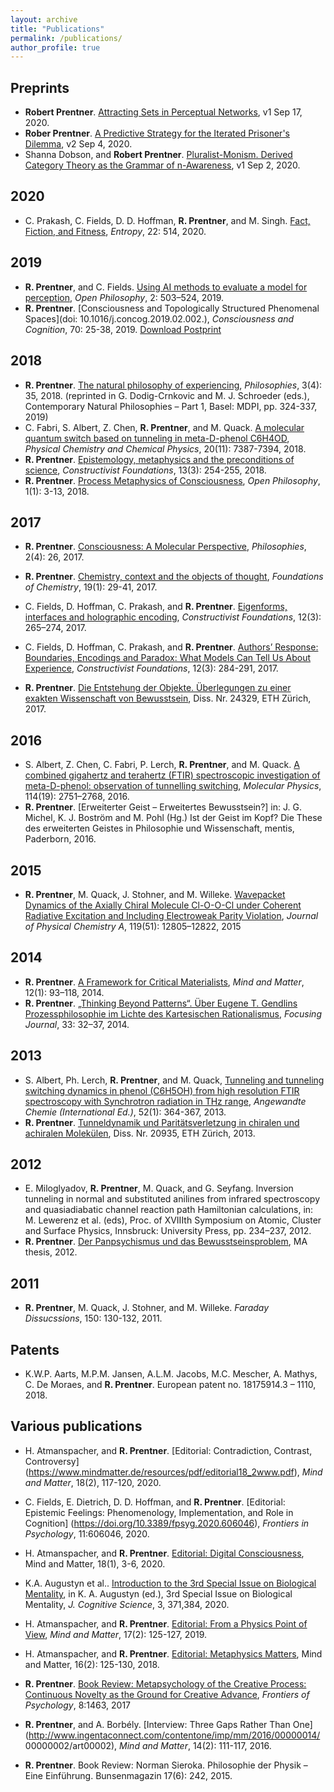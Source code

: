 ```yaml
---
layout: archive
title: "Publications"
permalink: /publications/
author_profile: true
---
```


<!-- {% if author.googlescholar %}
  You can also find my articles on <u><a href="{{author.googlescholar}}">my Google Scholar profile</a>.</u>
{% endif %}

{% include base_path %}

{% for post in site.publications reversed %}
  {% include archive-single.html %}
{% endfor %} -->

<!-- \* denotes equal contribution. -->

## Preprints

* **Robert Prentner**. [Attracting Sets in Perceptual Networks](https://arxiv.org/abs/2009.08101), v1 Sep 17, 2020.
* **Rober Prentner**. [A Predictive Strategy for the Iterated Prisoner's Dilemma](https://arxiv.org/abs/2009.01668), v2 Sep 4, 2020.
* Shanna Dobson, and **Robert Prentner**. [Pluralist-Monism. Derived Category Theory as the Grammar of n-Awareness](https://arxiv.org/abs/2009.01691), v1 Sep 2, 2020.

## 2020

* C. Prakash, C. Fields, D. D. Hoffman, **R. Prentner**, and M. Singh. [Fact, Fiction, and Fitness](https://doi.org/10.3390/e22050514), *Entropy*, 22: 514, 2020. 

## 2019 

* **R. Prentner**, and C. Fields. [Using AI methods to evaluate a model for perception](https://doi.org/10.1515/opphil-2019-0034), *Open Philosophy*, 2: 503–524, 2019.  
* **R. Prentner**. [Consciousness and Topologically Structured Phenomenal Spaces](doi: 10.1016/j.concog.2019.02.002.), *Consciousness and Cognition*, 70: 25-38, 2019. [Download Postprint](10.31234/osf.io/at53n)

## 2018 

* **R. Prentner**. [The natural philosophy of experiencing](https://doi.org/10.3390/philosophies3040035), *Philosophies*, 3(4): 35, 2018.  (reprinted in G. Dodig-Crnkovic and M. J. Schroeder (eds.), Contemporary Natural Philosophies – Part 1, Basel: MDPI, pp. 324-337, 2019)
* C. Fabri, S. Albert, Z. Chen, **R. Prentner**, and M. Quack. [A molecular quantum switch based on tunneling in meta-D-phenol C6H4OD](https://pubs.rsc.org/en/content/articlelanding/2018/cp/c8cp00133b#!divAbstract), *Physical Chemistry and Chemical Physics*, 20(11): 7387-7394, 2018.
* **R. Prentner**. [Epistemology, metaphysics and the preconditions of science](http://constructivist.info/13/3/354), *Constructivist Foundations*, 13(3): 254-255, 2018. 
* **R. Prentner**. [Process Metaphysics of Consciousness](https://doi.org/10.1515/opphil-2018-0002), *Open Philosophy*, 1(1): 3-13, 2018. 
 

## 2017

* **R. Prentner**. [Consciousness: A Molecular Perspective](http://dx.doi.org/10.3390/philosophies2040026), *Philosophies*, 2(4): 26, 2017. 

* **R. Prentner**. [Chemistry, context and the objects of thought](https://link.springer.com/article/10.1007/s10698-017-9273-8), *Foundations of Chemistry*, 19(1): 29-41, 2017.  

* C. Fields, D. Hoffman, C. Prakash, and **R. Prentner**. [Eigenforms, interfaces and holographic encoding](http://constructivist.info/12/3/265), *Constructivist Foundations*, 12(3): 265–274, 2017. 

* C. Fields, D. Hoffman, C. Prakash, and **R. Prentner**. [Authors’ Response: Boundaries, Encodings and Paradox: What Models Can Tell Us About Experience](http://constructivist.info/12/3/284), *Constructivist Foundations*, 12(3): 284-291, 2017. 

* **R. Prentner**. [Die Entstehung der Objekte. Überlegungen zu einer exakten Wissenschaft von Bewusstsein](https://www.research-collection.ethz.ch/handle/20.500.11850/186325), Diss. Nr.  24329, ETH Zürich, 2017. 

## 2016

* S. Albert, Z. Chen, C. Fabri, P. Lerch, **R. Prentner**, and M. Quack. [A combined gigahertz and terahertz (FTIR) spectroscopic investigation of meta-D-phenol: observation of tunnelling switching](http://www.tandfonline.com/doi/abs/10.1080/00268976.2016.1226444), *Molecular Physics*, 114(19): 2751–2768, 2016.  
* **R. Prentner**. [Erweiterter Geist – Erweitertes Bewusstsein?] in: J. G. Michel, K. J. Boström and M. Pohl (Hg.) Ist der Geist im Kopf? Die These des erweiterten Geistes in Philosophie und Wissenschaft, mentis, Paderborn, 2016.

## 2015

* **R. Prentner**, M. Quack, J. Stohner, and M. Willeke. [Wavepacket Dynamics of the Axially Chiral Molecule Cl-O-O-Cl under Coherent Radiative Excitation and Including Electroweak Parity Violation](http://pubs.acs.org/doi/full/10.1021/acs.jpca.5b08958?src=recsys ), *Journal of Physical Chemistry A*, 119(51): 12805–12822, 2015

## 2014 
* **R. Prentner**. [A Framework for Critical Materialists](http://www.ingentaconnect.com/contentone/imp/mm/2014/00000012/00000001/art00005), *Mind and Matter*, 12(1): 93–118, 2014. 
* **R. Prentner**. [„Thinking Beyond Patterns“. Über Eugene T. Gendlins Prozessphilosophie im Lichte des Kartesischen Rationalismus](http://dx.doi.org/10.3929/ethz-a-010337597), *Focusing Journal*, 33: 32–37, 2014.   

## 2013

* S. Albert, Ph. Lerch, **R. Prentner**, and M. Quack, [Tunneling and tunneling switching dynamics in phenol (C6H5OH) from high resolution FTIR spectroscopy with Synchrotron radiation in THz range](http://onlinelibrary.wiley.com/doi/10.1002/anie.201205990/abstract), *Angewandte Chemie (International Ed.)*, 52(1): 364-367, 2013.
* **R. Prentner**. [Tunneldynamik und Paritätsverletzung in chiralen und achiralen Molekülen](http://dx.doi.org/10.3929/ethz-a-009933866), Diss. Nr. 20935, ETH Zürich, 2013.  

## 2012

* E. Miloglyadov, **R. Prentner**, M. Quack, and G. Seyfang. Inversion tunneling in normal and substituted anilines from infrared spectroscopy and quasiadiabatic channel reaction path Hamiltonian calculations, in: M. Lewerenz et al. (eds), Proc. of XVIIIth Symposium on Atomic, Cluster and Surface Physics, Innsbruck: University Press, pp. 234–237, 2012.
* **R. Prentner**. [Der Panpsychismus und das Bewusstseinsproblem](http://dx.doi.org/10.3929/ethz-a-006995446), MA thesis, 2012. 


## 2011
* **R. Prentner**, M. Quack, J. Stohner, and M. Willeke. *Faraday Dissucssions*, 150: 130-132, 2011.

## Patents

* K.W.P. Aarts, M.P.M. Jansen, A.L.M. Jacobs, M.C. Mescher, A. Mathys, C. De Moraes, and **R. Prentner**. European patent no. 18175914.3 – 1110, 2018.

## Various publications 

* H. Atmanspacher, and **R. Prentner**. [Editorial: Contradiction, Contrast, Controversy] (https://www.mindmatter.de/resources/pdf/editorial18_2www.pdf), *Mind and Matter*, 18(2), 117-120, 2020.

* C. Fields, E. Dietrich, D. D. Hoffman, and **R. Prentner**. [Editorial: Epistemic Feelings: Phenomenology, Implementation, and Role in Cognition] (https://doi.org/10.3389/fpsyg.2020.606046), *Frontiers in Psychology*, 11:606046, 2020.

* H. Atmanspacher, and **R. Prentner**. [Editorial: Digital Consciousness](http://www.mindmatter.de/resources/pdf/editorial18_1www.pdf), Mind and Matter, 18(1), 3-6, 2020.

* K.A. Augustyn et al.. [Introduction to the 3rd Special Issue on Biological Mentality](https://digitalcommons.mtu.edu/cgi/viewcontent.cgi?article=33626&context=michigantech-p), in K. A. Augustyn (ed.), 3rd Special Issue on Biological Mentality, *J. Cognitive Science*, 3, 371,384, 2020. 

* H. Atmanspacher, and **R. Prentner**. [Editorial: From a Physics Point of View](http://www.mindmatter.de/resources/pdf/editorial17_2www.pdf), *Mind and Matter*, 17(2): 125-127, 2019. 

* H. Atmanspacher, and **R. Prentner**. [Editorial: Metaphysics Matters](http://www.mindmatter.de/resources/pdf/editorial16_2www.pdf), Mind and Matter, 16(2): 125-130, 2018.

* **R. Prentner**. [Book Review: Metapsychology of the Creative Process: Continuous Novelty as the Ground for Creative Advance](https://www.frontiersin.org/articles/10.3389/fpsyg.2017.01463/full), *Frontiers of Psychology*, 8:1463, 2017 

* **R. Prentner**, and A. Borbély. [Interview: Three Gaps Rather Than One](http://www.ingentaconnect.com/contentone/imp/mm/2016/00000014/ 00000002/art00002), *Mind and Matter*, 14(2): 111-117, 2016. 

* **R. Prentner**. Book Review: Norman Sieroka. Philosophie der Physik – Eine Einführung. Bunsenmagazin 17(6): 242, 2015.


